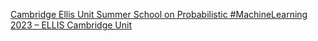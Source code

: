 [Cambridge Ellis Unit Summer School on Probabilistic #MachineLearning 2023 – ELLIS Cambridge Unit](https://qi.tc/qi/112827)